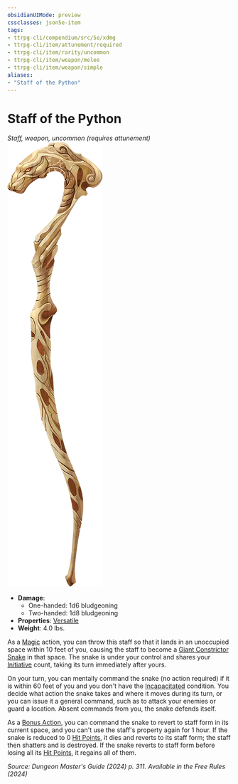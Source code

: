 ```yaml
---
obsidianUIMode: preview
cssclasses: json5e-item
tags:
- ttrpg-cli/compendium/src/5e/xdmg
- ttrpg-cli/item/attunement/required
- ttrpg-cli/item/rarity/uncommon
- ttrpg-cli/item/weapon/melee
- ttrpg-cli/item/weapon/simple
aliases: 
- "Staff of the Python"
---
```

# Staff of the Python
*Staff, weapon, uncommon (requires attunement)*  
![](3-Mechanics/CLI/items/img/staff-of-the-python.webp#right)

- **Damage**:
  - One-handed: 1d6 bludgeoning
  - Two-handed: 1d8 bludgeoning
- **Properties**: [Versatile](3-Mechanics/CLI/rules/item-properties.md#Versatile)
- **Weight**: 4.0 lbs.

As a [Magic](3-Mechanics/CLI/rules/actions.md#Magic) action, you can throw this staff so that it lands in an unoccupied space within 10 feet of you, causing the staff to become a [Giant Constrictor Snake](3-Mechanics/CLI/bestiary/beast/giant-constrictor-snake-xmm.md) in that space. The snake is under your control and shares your [Initiative](3-Mechanics/CLI/rules/variant-rules/initiative-xphb.md) count, taking its turn immediately after yours.

On your turn, you can mentally command the snake (no action required) if it is within 60 feet of you and you don't have the [Incapacitated](3-Mechanics/CLI/rules/conditions.md#Incapacitated) condition. You decide what action the snake takes and where it moves during its turn, or you can issue it a general command, such as to attack your enemies or guard a location. Absent commands from you, the snake defends itself.

As a [Bonus Action](3-Mechanics/CLI/rules/variant-rules/bonus-action-xphb.md), you can command the snake to revert to staff form in its current space, and you can't use the staff's property again for 1 hour. If the snake is reduced to 0 [Hit Points](3-Mechanics/CLI/rules/variant-rules/hit-points-xphb.md), it dies and reverts to its staff form; the staff then shatters and is destroyed. If the snake reverts to staff form before losing all its [Hit Points](3-Mechanics/CLI/rules/variant-rules/hit-points-xphb.md), it regains all of them.

*Source: Dungeon Master's Guide (2024) p. 311. Available in the Free Rules (2024)*